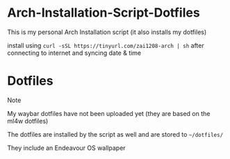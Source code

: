 # Arch-Installation-Script-Dotfiles
This is my personal Arch Installation script (it also installs my dotfiles)

install using `curl -sSL https://tinyurl.com/zai1208-arch | sh` after connecting to internet and syncing date & time

# Dotfiles
> [!NOTE]
> My waybar dotfiles have not been uploaded yet (they are based on the ml4w dotfiles)

The dotfiles are installed by the script as well and are stored to `~/dotfiles/`

They include an Endeavour OS wallpaper
